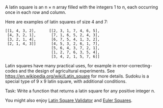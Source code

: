 A latin square is an n × n array filled with the integers 1 to n, each occurring once in each row and column.

Here are examples of latin squares of size 4 and 7:
```
[[1, 4, 3, 2],      [[2, 3, 1, 7, 4, 6, 5], 
 [4, 3, 2, 1],       [7, 1, 6, 5, 2, 4, 3], 
 [3, 2, 1, 4],       [6, 7, 5, 4, 1, 3, 2], 
 [2, 1, 4, 3]]       [4, 5, 3, 2, 6, 1, 7], 
                     [5, 6, 4, 3, 7, 2, 1], 
                     [1, 2, 7, 6, 3, 5, 4], 
                     [3, 4, 2, 1, 5, 7, 6]]
```
Latin squares have many practical uses, for example in error-correcting-codes and the design of agricultural experiments. See https://en.wikipedia.org/wiki/Latin_square for more details. Sudoku is a special type of 9 x 9 latin square, with additional conditions.

Task: Write a function that returns a latin square for any positive integer n.

You might also enjoy [Latin Square Validator](https://www.codewars.com/kata/646254375cee7a000ffaa404) and [Euler Squares](https://www.codewars.com/kata/6470e15f4f0b26052c6151cd).